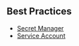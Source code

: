 ## Best Practices
* [Secret Manager](https://cloud.google.com/secret-manager/docs/best-practices)
* [Service Account](https://cloud.google.com/iam/docs/best-practices-for-securing-service-accounts)
